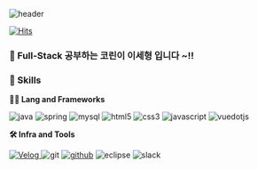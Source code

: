 <!-- Header -->

![header](https://capsule-render.vercel.app/api?type=waving&color=gradient&height=300&text=%21%21+Hello+World+%21%21&fontSize=70&fontAlign=50&fontAlignY=50&desc=&descSize=20&descAlign=50&descAlignY=60)

[![Hits](https://hits.seeyoufarm.com/api/count/incr/badge.svg?url=https%3A%2F%2Fgithub.com%2FSeHyoung1024&count_bg=%23A58DD0&title_bg=%23555555&icon=&icon_color=%23EA5A5A&title=hits&edge_flat=false)](https://hits.seeyoufarm.com)

### 🙇 Full-Stack 공부하는   코린이 이세형 입니다 ~!! 

<!-- Body -->

### 🦾 Skills
**🧑‍💻 Lang and Frameworks**
<!-- Oracle의 요청으로 Java 로고가 Simple Icons에서 삭제되었기에 대신 OpenJDK의 로고를 사용 -->
![java](https://img.shields.io/badge/java-ffffff.svg?&style=for-the-badge&logo=openjdk&logoColor=black)
![spring](https://img.shields.io/badge/spring-6DB33F.svg?&style=for-the-badge&logo=spring&logoColor=white)
![mysql](https://img.shields.io/badge/mysql-4479A1.svg?&style=for-the-badge&logo=mysql&logoColor=white)
![html5](https://img.shields.io/badge/html5-E34F26.svg?&style=for-the-badge&logo=html5&logoColor=white)
![css3](https://img.shields.io/badge/css3-1572B6.svg?&style=for-the-badge&logo=css3&logoColor=white)
![javascript](https://img.shields.io/badge/javascript-F7DF1E.svg?&style=for-the-badge&logo=javascript&logoColor=white)
![vuedotjs](https://img.shields.io/badge/vue.js-4FC08D.svg?&style=for-the-badge&logo=vuedotjs&logoColor=white)

**🛠️ Infra and Tools**

[![Velog](https://img.shields.io/badge/velog-20C997.svg?&style=for-the-badge&logo=velog&logoColor=white) ](https://velog.io/@ddd376/posts)
![git](https://img.shields.io/badge/git-F05032.svg?&style=for-the-badge&logo=git&logoColor=white)
[![github](https://img.shields.io/badge/github-181717.svg?&style=for-the-badge&logo=github&logoColor=white)](https://github.com/SeHyoung1024)
![eclipse](https://img.shields.io/badge/eclipse-2C2255.svg?&style=for-the-badge&logo=eclipseide&logoColor=white)
![slack](https://img.shields.io/badge/slack-4A154B.svg?&style=for-the-badge&logo=slack&logoColor=white)
